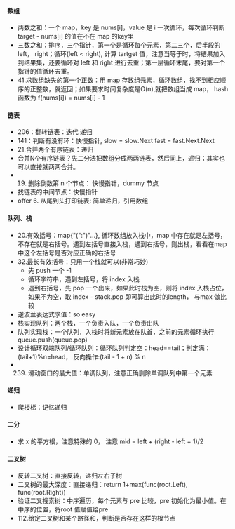 #### 数组
- 两数之和：一个 map，key 是 nums[i]，value 是 i 一次循环，每次循环判断 target - nums[i] 的值在不在 map 的key里
- 三数之和：排序，三个指针，第一个是循环每个元素，第二三个，后半段的 left， right；循环(left < right), 计算 tartget 值，注意当等于时，将结果加入到结果集，还要循环对 left 和 right 进行去重；第一层循环末尾，要对第一个指针的值循环去重。
- 41.求数组缺失的第一个正数：用 map 存数组元素，循环数组，找不到相应顺序的正整数，就返回；如果要求时间复杂度是O(n),就把数组当成 map， hash 函数为 f(nums[i]) = nums[i] - 1

#### 链表
- 206：翻转链表：迭代 递归
- 141：判断有没有环：快慢指针, slow = slow.Next fast = fast.Next.Next
- 21.合并两个有序链表：递归
- 合并N个有序链表？先二分法把数组分成两两链表，然后同上，递归；其实也可以直接就两两合并。
- 19. 删除倒数第 n 个节点： 快慢指针，dummy 节点
- 找链表的中间节点：快慢指针
- offer 6. 从尾到头打印链表: 简单递归，引用数组


#### 队列、栈
- 20.有效括号：map{"(":")"...}, 循环数组放入栈中，map 中存在就是左括号，不存在就是右括号。遇到左括号直接入栈，遇到右括号，则出栈，看看在map中这个左括号是否对应正确的右括号
- 32.最长有效括号：只用一个栈就可以(非常巧妙)
  - 先 push 一个 -1
  - 循环字符串，遇到左括号，将 index 入栈
  - 遇到右括号，先 pop 一个出来，如果此时栈为空，则将 index 入栈占位，如果不为空，取 index - stack.pop 即可算出此时的length， 与max 做比较
- 逆波兰表达式求值：so easy
- 栈实现队列：两个栈，一个负责入队，一个负责出队
- 队列实现栈：一个队列，入栈时将新元素放在队首，之前的元素循环执行 queue.push(queue.pop)
- 设计循环双端队列/循环队列：循环队列判定空：head==tail；判定满：(tail+1)%n=head， 反向操作:(tail - 1 + n) % n
- 239. 滑动窗口的最大值：单调队列，注意正确删除单调队列中第一个元素


#### 递归

- 爬楼梯：记忆递归

#### 二分
- 求 x 的平方根，注意特殊的 0， 注意 mid = left + (right - left + 1)/2

#### 二叉树
- 反转二叉树：直接反转，递归左右子树
- 二叉树的最大深度：直接递归：return 1+max(func(root.Left), func(root.Right))
- 验证二叉搜索树：中序遍历，每个元素与 pre 比较，pre 初始化为最小值。在中序的位置，将root 值赋值给pre
- 112.给定二叉树和某个路径和，判断是否存在这样的根节点
